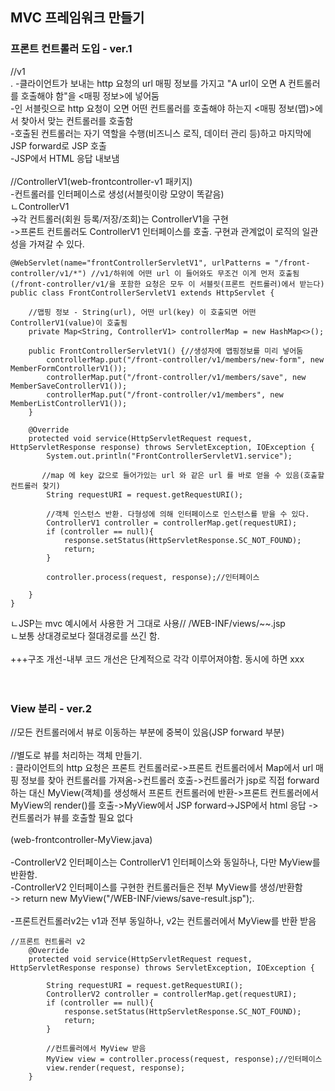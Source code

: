 ## MVC 프레임워크 만들기

### 프론트 컨트롤러 도입 - ver.1

//v1 <br/>.
-클라이언트가 보내는 http 요청의 url 매핑 정보를 가지고 "A url이 오면 A 컨트롤러를 호출해야 함"을 <매핑 정보>에 넣어둠 <br/>
-<FrontController>인 서블릿으로 http 요청이 오면 어떤 컨트롤러를 호출해야 하는지 <매핑 정보(맵)>에서 찾아서 맞는 컨트롤러를 호출함 <br/>
-호출된 컨트롤러는 자기 역할을 수행(비즈니스 로직, 데이터 관리 등)하고 마지막에 JSP forward로 JSP 호출 <br/>
-JSP에서 HTML 응답 내보냄 <br/>
 <br/>
//ControllerV1(web-frontcontroller-v1 패키지) <br/>
-컨트롤러를 인터페이스로 생성(서블릿이랑 모양이 똑같음) <br/>
ㄴControllerV1 <br/>
->각 컨트롤러(회원 등록/저장/조회)는 ControllerV1을 구현 <br/>
->프론트 컨트롤러도 ControllerV1 인터페이스를 호출. 구현과 관계없이 로직의 일관성을 가져갈 수 있다. <br/>
  
```
@WebServlet(name="frontControllerServletV1", urlPatterns = "/front-controller/v1/*") //v1/하위에 어떤 url 이 들어와도 무조건 이게 먼저 호출됨(/front-controller/v1/을 포함한 요청은 모두 이 서블릿(프론트 컨트롤러)에서 받는다)
public class FrontControllerServletV1 extends HttpServlet {

    //맵핑 정보 - String(url), 어떤 url(key) 이 호출되면 어떤 ControllerV1(value)이 호출됨
    private Map<String, ControllerV1> controllerMap = new HashMap<>();

    public FrontControllerServletV1() {//생성자에 맵핑정보를 미리 넣어둠
        controllerMap.put("/front-controller/v1/members/new-form", new MemberFormControllerV1());
        controllerMap.put("/front-controller/v1/members/save", new MemberSaveControllerV1());
        controllerMap.put("/front-controller/v1/members", new MemberListControllerV1());
    }

    @Override
    protected void service(HttpServletRequest request, HttpServletResponse response) throws ServletException, IOException {
        System.out.println("FrontControllerServletV1.service");

       //map 에 key 값으로 들어가있는 url 와 같은 url 를 바로 얻을 수 있음(호출할 컨트롤러 찾기)
        String requestURI = request.getRequestURI();

        //객체 인스턴스 반환. 다형성에 의해 인터페이스로 인스턴스를 받을 수 있다.
        ControllerV1 controller = controllerMap.get(requestURI);
        if (controller == null){
            response.setStatus(HttpServletResponse.SC_NOT_FOUND);
            return;
        }

        controller.process(request, response);//인터페이스

    }
}
```
ㄴJSP는 mvc 예시에서 사용한 거 그대로 사용// /WEB-INF/views/~~.jsp <br/>
ㄴ보통 상대경로보다 절대경로를 쓰긴 함. <br/>
 <br/>
+++구조 개선-내부 코드 개선은 단계적으로 각각 이루어져야함. 동시에 하면 xxx <br/>
 <br/>
 <br/>
  
### View 분리 - ver.2
//모든 컨트롤러에서 뷰로 이동하는 부분에 중복이 있음(JSP forward 부분) <br/>
 <br/>
//별도로 뷰를 처리하는 객체 만들기. <br/>
: 클라이언트의 http 요청은 프론트 컨트롤러로->프론트 컨트롤러에서 Map에서 url 매핑 정보를 찾아 컨트롤러를 가져옴->컨트롤러 호출->컨트롤러가 jsp로 직접 forward 하는 대신 MyView(객체)를 생성해서 프론트 컨트롤러에 반환->프론트 컨트롤러에서 MyView의 render()를 호출->MyView에서 JSP forward->JSP에서 html 응답 
-> 컨트롤러가 뷰를 호출할 필요 없다  <br/>
 <br/>
(web-frontcontroller-MyView.java) <br/>
 <br/>
-ControllerV2 인터페이스는 ControllerV1 인터페이스와 동일하나, 다만 MyView를 반환함. <br/>
-ControllerV2 인터페이스를 구현한 컨트롤러들은 전부 MyView를 생성/반환함 <br/>
-> return new MyView("/WEB-INF/views/save-result.jsp");.  <br/>
 <br/>
-프론트컨트롤러v2는 v1과 전부 동일하나, v2는 컨트롤러에서 MyView를 반환 받음 <br/>
  
```
//프론트 컨트롤러 v2
    @Override
    protected void service(HttpServletRequest request, HttpServletResponse response) throws ServletException, IOException {

        String requestURI = request.getRequestURI();
        ControllerV2 controller = controllerMap.get(requestURI);
        if (controller == null){
            response.setStatus(HttpServletResponse.SC_NOT_FOUND);
            return;
        }

        //컨트롤러에서 MyView 받음
        MyView view = controller.process(request, response);//인터페이스
        view.render(request, response);
    }
```
   <br/>
   <br/>
  
  
